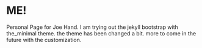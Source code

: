 # ME!

Personal Page for Joe Hand. I am trying out the jekyll bootstrap with the_minimal theme. the theme has been changed a bit. more to come in the future with the customization.

